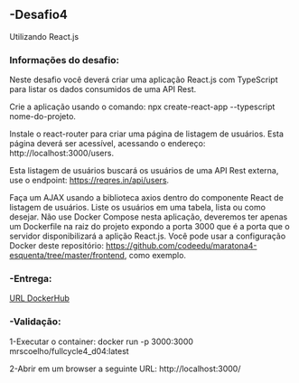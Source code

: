 ## -Desafio4

Utilizando React.js


### Informações do desafio:

Neste desafio você deverá criar uma aplicação React.js com TypeScript para listar os dados consumidos de uma API Rest.

Crie a aplicação usando o comando: npx create-react-app --typescript nome-do-projeto.

Instale o react-router para criar uma página de listagem de usuários. Esta página deverá ser acessível, acessando o endereço: http://localhost:3000/users.

Esta listagem de usuários buscará os usuários de uma API Rest externa, use o endpoint: https://reqres.in/api/users.

Faça um AJAX usando a biblioteca axios dentro do componente React de listagem de usuários. Liste os usuários em uma tabela, lista ou como desejar. Não use Docker Compose nesta aplicação, deveremos ter apenas um Dockerfile na raiz do projeto expondo a porta 3000 que é a porta que o servidor disponibilizará a aplição React.js. Você pode usar a configuração Docker deste repositório: https://github.com/codeedu/maratona4-esquenta/tree/master/frontend, como exemplo.


### -Entrega:

[URL DockerHub](https://hub.docker.com/r/mrscoelho/fullcycle4_d04)


### -Validação:

1-Executar o container: docker run -p 3000:3000 mrscoelho/fullcycle4_d04:latest

2-Abrir em um browser a seguinte URL: http://localhost:3000/


